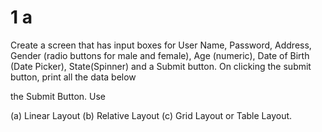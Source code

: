# 1 a
Create a screen that has input boxes for User Name, Password, Address, Gender (radio buttons for male and female), Age (numeric), Date of Birth (Date Picker), State(Spinner) and a Submit button. On clicking the submit button, print all the data below

the Submit Button. Use

(a) Linear Layout 
(b) Relative Layout 
(c) Grid Layout or Table Layout.




